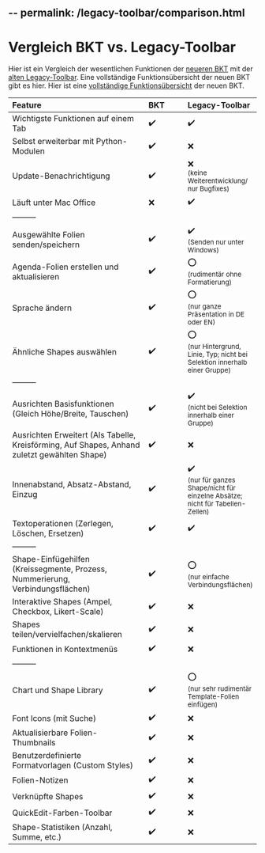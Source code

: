 --
permalink: /legacy-toolbar/comparison.html
--

# Vergleich BKT vs. Legacy-Toolbar

Hier ist ein Vergleich der wesentlichen Funktionen der [neueren BKT](README.md) mit der [alten Legacy-Toolbar](legacy.md). Eine vollständige Funktionsübersicht der neuen BKT gibt es hier. Hier ist eine [vollständige Funktionsübersicht](overview.md) der neuen BKT.


<style>
	th:nth-of-type(1),
	td:nth-of-type(1) {
		width: 60%;
	}
	th:nth-of-type(2),
	td:nth-of-type(2),
	th:nth-of-type(3),
	td:nth-of-type(3) {
		width: 20%;
	}
</style>


| Feature             | BKT              | Legacy-Toolbar       |
| :------------------ | :--------------- | :------------------- |
| Wichtigste Funktionen auf einem Tab | :heavy_check_mark: | :heavy_check_mark: |
| Selbst erweiterbar mit Python-Modulen | :heavy_check_mark: | :x: |
| Update-Benachrichtigung | :heavy_check_mark: | :x: <br><sub>(keine Weiterentwicklung/ nur Bugfixes)</sub> |
| Läuft unter Mac Office | :x: | :heavy_check_mark: |
| &mdash;&mdash;&mdash; | | |
| Ausgewählte Folien senden/speichern | :heavy_check_mark: | :heavy_check_mark: <br><sub>(Senden nur unter Windows)</sub> |
| Agenda-Folien erstellen und aktualisieren | :heavy_check_mark: | :o: <br><sub>(rudimentär ohne Formatierung)</sub> |
| Sprache ändern | :heavy_check_mark: | :o: <br><sub>(nur ganze Präsentation in DE oder EN)</sub> |
| Ähnliche Shapes auswählen | :heavy_check_mark: | :o: <br><sub>(nur Hintergrund, Linie, Typ; nicht bei Selektion innerhalb einer Gruppe)</sub> |
| &mdash;&mdash;&mdash; | | |
| Ausrichten Basisfunktionen (Gleich Höhe/Breite, Tauschen) | :heavy_check_mark: | :heavy_check_mark: <br><sub>(nicht bei Selektion innerhalb einer Gruppe)</sub> |
| Ausrichten Erweitert (Als Tabelle, Kreisförming, Auf Shapes, Anhand zuletzt gewählten Shape) | :heavy_check_mark: | :x: |
| Innenabstand, Absatz-Abstand, Einzug | :heavy_check_mark: | :heavy_check_mark: <br><sub>(nur für ganzes Shape/nicht für einzelne Absätze; nicht für Tabellen-Zellen)</sub> |
| Textoperationen (Zerlegen, Löschen, Ersetzen) | :heavy_check_mark: | :heavy_check_mark: |
| &mdash;&mdash;&mdash; | | |
| Shape-Einfügehilfen (Kreissegmente, Prozess, Nummerierung, Verbindungsflächen) | :heavy_check_mark: | :o: <br><sub>(nur einfache Verbindungsflächen)</sub> |
| Interaktive Shapes (Ampel, Checkbox, Likert-Scale) | :heavy_check_mark: | :x: |
| Shapes teilen/vervielfachen/skalieren | :heavy_check_mark: | :x: |
| Funktionen in Kontextmenüs | :heavy_check_mark: | :x: |
| &mdash;&mdash;&mdash; | | |
| Chart und Shape Library | :heavy_check_mark: | :o: <br><sub>(nur sehr rudimentär Template-Folien einfügen)</sub> |
| Font Icons (mit Suche) | :heavy_check_mark: | :x: |
| Aktualisierbare Folien-Thumbnails | :heavy_check_mark: | :x: |
| Benutzerdefinierte Formatvorlagen (Custom Styles) | :heavy_check_mark: | :x: |
| Folien-Notizen | :heavy_check_mark: | :x: |
| Verknüpfte Shapes | :heavy_check_mark: | :x: |
| QuickEdit-Farben-Toolbar | :heavy_check_mark: | :x: |
| Shape-Statistiken (Anzahl, Summe, etc.) | :heavy_check_mark: | :x: |
